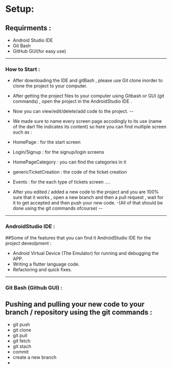 # Setup:

## Requirments :

* Android Studio IDE 
* Git Bash
* GitHub GUI(for easy use)

-----------------------------------------------------------------------------------------------------------


### How to Start : 

* After downloading the IDE and gitBash , please use Git clone inorder to clone the project to your computer.
* After getting the project files to your computer using Gitbash or GUI (git commands) , open the project in the AndroidStudio IDE .
* Now you can view/edit/delete/add code to the project.
--
* We made sure to name every screen page accodingly to its use (name of the dart file indicates its content) so here you can find multiple screen such as : 
* HomePage : for the start screen
* Login/Signup : for the signup/login screens
* HomePageCategory : you can find the categories in it
* genericTicketCreation : the code of the ticket creation 
* Events : for the each type of tickets screen 
....

* After you edited / added a new code to the project and you are 100% sure that it works , open a new branch and then a pull request , wait for it to get accepted and then push your new code.
-(All of that should be done using the git commands ofcourse)
--
-----------------------------------------------------------------------------------------------------------

### AndroidStudio IDE :

##Some of the features that you can find it AndroidStudio IDE for the project deveolpment :

* Android Virtual Device (The Emulator) for running and debugging the APP.
* Writing a flutter language code.
* Refactoring and quick fixes.

-----------------------------------------------------------------------------------------------------------

### Git Bash (Github GUI) :

## Pushing and pulling your new code to your branch / repository using the git commands :
* git push
* git clone
* git pull
* git fetch
* git stach
* commit
* create a new branch
*


